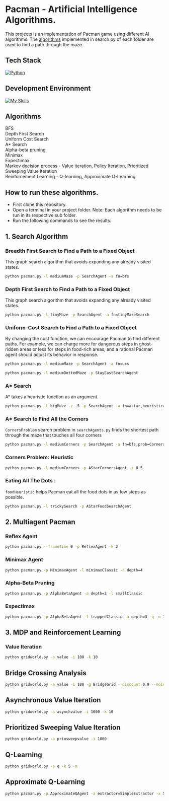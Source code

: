 # Pacman - Artificial Intelligence Algorithms.
This projects is an implementation of Pacman game using different AI algorithms. The [algorithms](#algorithms) implemented in search.py of each folder are used to find a path through the maze. 

## Tech Stack

 [![Python](https://skillicons.dev/icons?i=py)](https://www.python.org/)

## Development Environment
[![My Skills](https://skillicons.dev/icons?i=pycharm)](https://www.jetbrains.com/pycharm/)
  
## Algorithms
BFS<br>
Depth First Search<br>
Uniform Cost Search<br>
A* Search<br>
Alpha-beta pruning<br>
Minimax<br>
Expectimax<br>
Markov decision process - Value iteration, Policy Iteration, Prioritized Sweeping Value Iteration<br>
Reinforcement Learning - Q-learning, Approximate Q-Learning<br>

## How to run these algorithms.
- First clone this repository.
- Open a terminal in your project folder. Note: Each algorithm needs to be run in its respective sub folder.
- Run the following commands to see the results.

## 1. Search Algorithm

### Breadth First Search to Find a Path to a Fixed Object
This graph search algorithm that avoids expanding any already visited states. 

```bash
python pacman.py -l mediumMaze -p SearchAgent -a fn=bfs
```

### Depth First Search to Find a Path to a Fixed Object
This graph search algorithm that avoids expanding any already visited states. 

```bash
python pacman.py -l tinyMaze -p SearchAgent -a fn=tinyMazeSearch
```

### Uniform-Cost Search to Find a Path to a Fixed Object
By changing the cost function, we can encourage Pacman to find different paths. For example, we can charge more for dangerous steps in ghost-ridden areas or less for steps in food-rich areas, and a rational Pacman agent should adjust its behavior in response.

```bash
python pacman.py -l mediumMaze -p SearchAgent -a fn=ucs
```
```bash
python pacman.py -l mediumDottedMaze -p StayEastSearchAgent
```
### A* Search
A* takes a heuristic function as an argument.

```bash
python pacman.py -l bigMaze -z .5 -p SearchAgent -a fn=astar,heuristic=manhattanHeuristic
```

### A* Search to Find All the Corners
`CornersProblem` search problem in `searchAgents.py` finds the shortest path through the maze that touches all four corners 
 
```bash
python pacman.py -l mediumCorners -p SearchAgent -a fn=bfs,prob=CornersProblem
```

### Corners Problem: Heuristic

```bash
python pacman.py -l mediumCorners -p AStarCornersAgent -z 0.5
```

### Eating All The Dots :

`foodHeuristic` helps Pacman eat all the food dots in as few steps as possible.

```bash
python pacman.py -l trickySearch -p AStarFoodSearchAgent
```

## 2. Multiagent Pacman

### Reflex Agent 

```bash
python pacman.py --frameTime 0 -p ReflexAgent -k 2
```

### Minimax Agent

```bash
python pacman.py -p MinimaxAgent -l minimaxClassic -a depth=4
```

### Alpha-Beta Pruning

```bash
python pacman.py -p AlphaBetaAgent -a depth=3 -l smallClassic
```

### Expectimax 
```bash
python pacman.py -p AlphaBetaAgent -l trappedClassic -a depth=3 -q -n 10
```

## 3. MDP and Reinforcement Learning

### Value Iteration
```bash
python gridworld.py -a value -i 100 -k 10
```

## Bridge Crossing Analysis
```bash
python gridworld.py -a value -i 100 -g BridgeGrid --discount 0.9 --noise 0.2
```

## Asynchronous Value Iteration
```bash
python gridworld.py -a asynchvalue -i 1000 -k 10
```
## Prioritized Sweeping Value Iteration
```bash
python gridworld.py -a priosweepvalue -i 1000
```

## Q-Learning
```bash
python gridworld.py -a q -k 5 -m
```

## Approximate Q-Learning
```bash
python pacman.py -p ApproximateQAgent -a extractor=SimpleExtractor -x 50 -n 60 -l mediumClassic 
```

